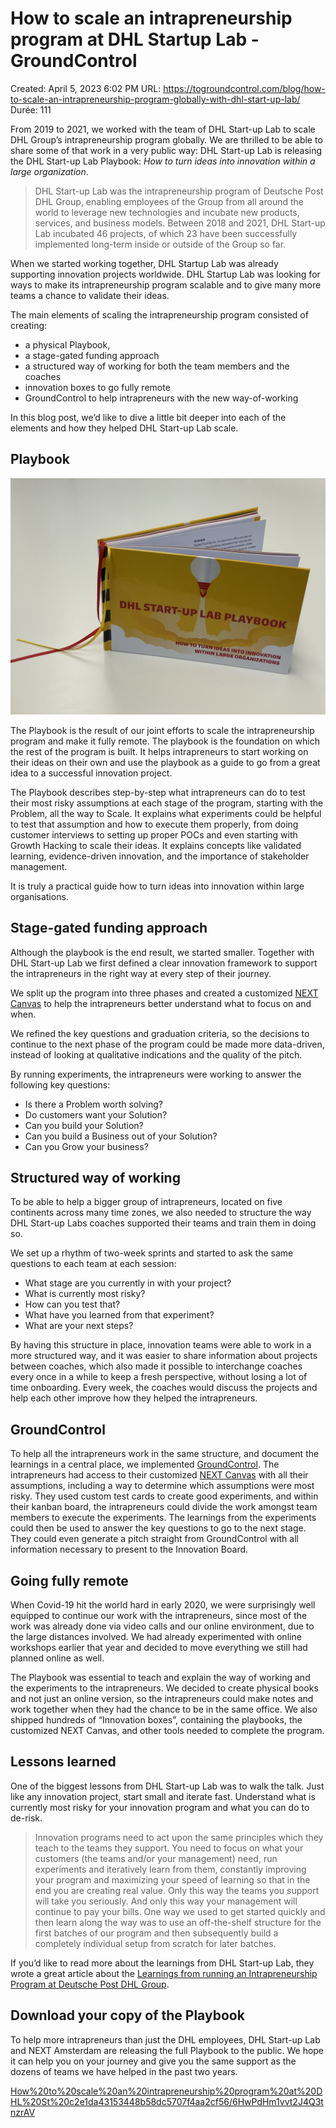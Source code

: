 # How to scale an intrapreneurship program at DHL Startup Lab - GroundControl

Created: April 5, 2023 6:02 PM
URL: https://togroundcontrol.com/blog/how-to-scale-an-intrapreneurship-program-globally-with-dhl-start-up-lab/
Durée: 111

From 2019 to 2021, we worked with the team of DHL Start-up Lab to scale DHL Group’s intrapreneurship program globally. We are thrilled to be able to share some of that work in a very public way: DHL Start-up Lab is releasing the DHL Start-up Lab Playbook: *How to turn ideas into innovation within a large organization*.

> 
> 
> 
> DHL Start-up Lab was the intrapreneurship program of Deutsche Post DHL Group, enabling employees of the Group from all around the world to leverage new technologies and incubate new products, services, and business models. Between 2018 and 2021, DHL Start-up Lab incubated 46 projects, of which 23 have been successfully implemented long-term inside or outside of the Group so far.
> 

When we started working together, DHL Startup Lab was already supporting innovation projects worldwide. DHL Startup Lab was looking for ways to make its intrapreneurship program scalable and to give many more teams a chance to validate their ideas.

The main elements of scaling the intrapreneurship program consisted of creating:

- a physical Playbook,
- a stage-gated funding approach
- a structured way of working for both the team members and the coaches
- innovation boxes to go fully remote
- GroundControl to help intrapreneurs with the new way-of-working

In this blog post, we’d like to dive a little bit deeper into each of the elements and how they helped DHL Start-up Lab scale.

## Playbook

![How%20to%20scale%20an%20intrapreneurship%20program%20at%20DHL%20St%20c2e1da43153448b58dc5707f4aa2cf56/IMG_2489-scaled.jpg](How%20to%20scale%20an%20intrapreneurship%20program%20at%20DHL%20St%20c2e1da43153448b58dc5707f4aa2cf56/IMG_2489-scaled.jpg)

The Playbook is the result of our joint efforts to scale the intrapreneurship program and make it fully remote. The playbook is the foundation on which the rest of the program is built. It helps intrapreneurs to start working on their ideas on their own and use the playbook as a guide to go from a great idea to a successful innovation project.

The Playbook describes step-by-step what intrapreneurs can do to test their most risky assumptions at each stage of the program, starting with the Problem, all the way to Scale. It explains what experiments could be helpful to test that assumption and how to execute them properly, from doing customer interviews to setting up proper POCs and even starting with Growth Hacking to scale their ideas. It explains concepts like validated learning, evidence-driven innovation, and the importance of stakeholder management.

It is truly a practical guide how to turn ideas into innovation within large organisations.

## Stage-gated funding approach

Although the playbook is the end result, we started smaller. Together with DHL Start-up Lab we first defined a clear innovation framework to support the intrapreneurs in the right way at every step of their journey.

We split up the program into three phases and created a customized [NEXT Canvas](https://togroundcontrol.com/canvas/) to help the intrapreneurs better understand what to focus on and when.

We refined the key questions and graduation criteria, so the decisions to continue to the next phase of the program could be made more data-driven, instead of looking at qualitative indications and the quality of the pitch.

By running experiments, the intrapreneurs were working to answer the following key questions:

- Is there a Problem worth solving?
- Do customers want your Solution?
- Can you build your Solution?
- Can you build a Business out of your Solution?
- Can you Grow your business?

## Structured way of working

To be able to help a bigger group of intrapreneurs, located on five continents across many time zones, we also needed to structure the way DHL Start-up Labs coaches supported their teams and train them in doing so.

We set up a rhythm of two-week sprints and started to ask the same questions to each team at each session:

- What stage are you currently in with your project?
- What is currently most risky?
- How can you test that?
- What have you learned from that experiment?
- What are your next steps?

By having this structure in place, innovation teams were able to work in a more structured way, and it was easier to share information about projects between coaches, which also made it possible to interchange coaches every once in a while to keep a fresh perspective, without losing a lot of time onboarding. Every week, the coaches would discuss the projects and help each other improve how they helped the intrapreneurs.

## GroundControl

To help all the intrapreneurs work in the same structure, and document the learnings in a central place, we implemented [GroundControl](https://togroundcontrol.com/). The intrapreneurs had access to their customized [NEXT Canvas](https://togroundcontrol.com/canvas) with all their assumptions, including a way to determine which assumptions were most risky. They used custom test cards to create good experiments, and within their kanban board, the intrapreneurs could divide the work amongst team members to execute the experiments. The learnings from the experiments could then be used to answer the key questions to go to the next stage. They could even generate a pitch straight from GroundControl with all information necessary to present to the Innovation Board.

## Going fully remote

When Covid-19 hit the world hard in early 2020, we were surprisingly well equipped to continue our work with the intrapreneurs, since most of the work was already done via video calls and our online environment, due to the large distances involved. We had already experimented with online workshops earlier that year and decided to move everything we still had planned online as well.

The Playbook was essential to teach and explain the way of working and the experiments to the intrapreneurs. We decided to create physical books and not just an online version, so the intrapreneurs could make notes and work together when they had the chance to be in the same office. We also shipped hundreds of “Innovation boxes”, containing the playbooks, the customized NEXT Canvas, and other tools needed to complete the program.

## Lessons learned

One of the biggest lessons from DHL Start-up Lab was to walk the talk. Just like any innovation project, start small and iterate fast. Understand what is currently most risky for your innovation program and what you can do to de-risk.

> 
> 
> 
> Innovation programs need to act upon the same principles which they teach to the teams they support. You need to focus on what your customers (the teams and/or your management) need, run experiments and iteratively learn from them, constantly improving your program and maximizing your speed of learning so that in the end you are creating real value. Only this way the teams you support will take you seriously. And only this way your management will continue to pay your bills. One way we used to get started quickly and then learn along the way was to use an off-the-shelf structure for the first batches of our program and then subsequently build a completely individual setup from scratch for later batches.
> 

If you’d like to read more about the learnings from DHL Start-up Lab, they wrote a great article about the [Learnings from running an Intrapreneurship Program at Deutsche Post DHL Group](https://www.dhl.com/global-en/home/start-up-lab-learnings.html).

## Download your copy of the Playbook

To help more intrapreneurs than just the DHL employees, DHL Start-up Lab and NEXT Amsterdam are releasing the full Playbook to the public. We hope it can help you on your journey and give you the same support as the dozens of teams we have helped in the past two years.

[How%20to%20scale%20an%20intrapreneurship%20program%20at%20DHL%20St%20c2e1da43153448b58dc5707f4aa2cf56/6HwPdHm1vvt2J4Q3tnzrAV](How%20to%20scale%20an%20intrapreneurship%20program%20at%20DHL%20St%20c2e1da43153448b58dc5707f4aa2cf56/6HwPdHm1vvt2J4Q3tnzrAV)